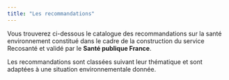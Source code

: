 ```yaml
---
title: "Les recommandations"
---
```


Vous trouverez ci-dessous le catalogue des recommandations sur la santé environnement constitué dans le cadre de la construction du service Recosanté et validé par le **Santé publique France**.  

Les recommandations sont classées suivant leur thématique et sont adaptées à une situation environnementale donnée.